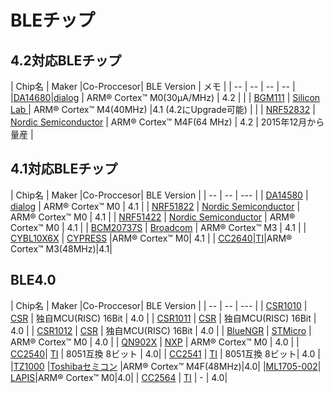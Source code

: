 # BLEチップ

## 4.2対応BLEチップ

| Chip名 | Maker |Co-Proccesor| BLE Version | メモ |
| -- | -- | -- | -- |
|[DA14680](http://www.dialog-semiconductor.com/docs/site-pdf/dialog-smartbond-da14680-product-brief-japanese.pdf?sfvrsn=2)|[dialog](http://www.dialog-semiconductor.com/) | ARM® Cortex™ M0(30μA/MHz) | 4.2 | |
| [BGM111](http://www.silabs.com/products/wireless/bluetooth/Pages/bluegecko-bluetooth-smart-module-intro.aspx) | [Silicon Lab ](http://www.csr.com/) |  ARM® Cortex™  M4(40MHz) |4.1 (4.2にUpgrade可能) | |
| [NRF52832](https://www.nordicsemi.com/Products/Bluetooth-Smart-Bluetooth-low-energy/nRF52832) | [Nordic Semiconductor](https://www.nordicsemi.com) |  ARM® Cortex™  M4F(64 MHz) | 4.2 | 2015年12月から量産 |

## 4.1対応BLEチップ

| Chip名 | Maker |Co-Proccesor| BLE Version |
| -- | -- | --- |
| [DA14580](http://www.dialog-semiconductor.com/products/bluetooth-smart) | [dialog](http://www.dialog-semiconductor.com/) | ARM® Cortex™ M0 | 4.1 |
| [NRF51822](http://www.nordicsemi.com/eng/Products/Bluetooth-R-low-energy/nRF51822) | [Nordic Semiconductor](http://www.nordicsemi.com/)  |  ARM® Cortex™ M0 | 4.1 |
| [NRF51422](http://www.nordicsemi.com/eng/Products/ANT/nRF51422)  | [Nordic Semiconductor](http://www.nordicsemi.com/) |  ARM® Cortex™ M0 | 4.1 |
| [BCM20737S](http://www.broadcom.com/collateral/pb/WICED-Sense-PB100.pdf) | [Broadcom](http://ja.broadcom.com/) |  ARM® Cortex™ M3 | 4.1 |
| [CYBL10X6X](http://japan.cypress.com/?rID=99422 ) | [CYPRESS](http://japan.cypress.com/) |ARM® Cortex™ M0| 4.1 |
| [CC2640](http://www.tij.co.jp/product/jp/cc2640)|[TI](http://www.tij.co.jp/)|ARM® Cortex™ M3(48MHz)|4.1|

## BLE4.0

| Chip名 | Maker |Co-Proccesor| BLE Version |
| -- | -- | --- |
| [CSR1010](https://www.csrsupport.com/download/39359/CSR1010%20Data%20Sheet%20CS-231985-DS.pdf) | [CSR](http://www.csr.com/) | 独自MCU(RISC) 16Bit | 4.0 |
| [CSR1011](https://www.csrsupport.com/download/40289/CSR1010%20Data%20Sheet%20CS-231986-DS.pdf) | [CSR](http://www.csr.com/)  | 独自MCU(RISC) 16Bit | 4.0 |
| [CSR1012](https://www.csrsupport.com/download/47278/CSR1012%20Data%20Sheet%20CS-238833-DS.pdf) | [CSR](http://www.csr.com/)  | 独自MCU(RISC) 16Bit | 4.0 |
| [BlueNGR](http://www.st.com/web/catalog/sense_power/FM1968/CL1976/SC1898/PF258646?ecmp=pf258646_link_emf_jan2014&sc=bluenrg) |  [STMicro](http://www.st-japan.co.jp/web/jp/home.html) | ARM® Cortex™ M0 | 4.0 |
| [QN902X](http://www.nxp.com/documents/data_sheet/QN902X.pdf) | [NXP](http://www.nxp.com/) | ARM® Cortex™ M0 | 4.0 |
| [CC2540](http://m.tij.co.jp/product/jp/CC2540)| [TI](http://www.tij.co.jp/) |  8051互換 8ビット | 4.0|
| [CC2541](http://m.tij.co.jp/product/jp/CC2541) | [TI](http://www.tij.co.jp/) |  8051互換 8ビット| 4.0 | 
|[TZ1000](http://toshiba.semicon-storage.com/jp/product/assp/applite/tz1000.html) |[Toshibaセミコン](http://toshiba.semicon-storage.com/) |ARM® Cortex™ M4F(48MHz)|4.0|
|[ML1705-002](http://www.lapis-semi.com/jp/semicon/telecom/ble.html)| [LAPIS](http://www.lapis-semi.com)|ARM® Cortex™ M0|4.0|
| [CC2564](http://www.ti.com/product/cc2564) | [TI](http://www.tij.co.jp/) |  - | 4.0|

